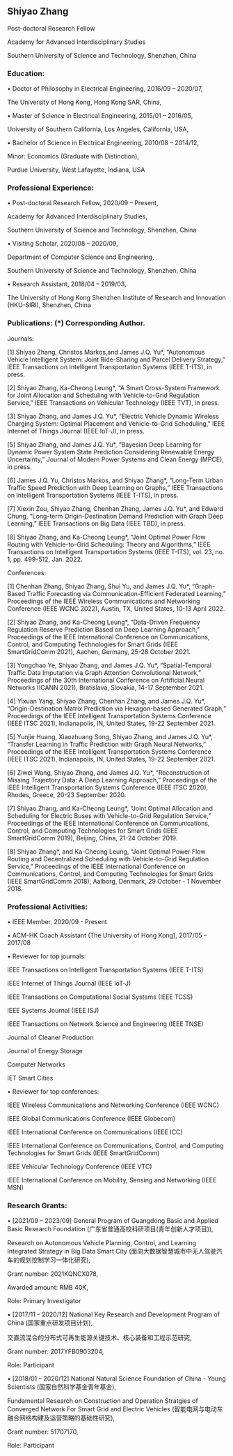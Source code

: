 ## Shiyao Zhang

Post-doctoral Research Fellow

Academy for Advanced Interdisciplinary Studies

Southern University of Science and Technology, Shenzhen, China

### Education:

•	Doctor of Philosophy in Electrical Engineering,	2016/09 – 2020/07,

  The University of Hong Kong, Hong Kong SAR, China,
  
  

•	Master of Science in Electrical Engineering, 2015/01 – 2016/05,


  University of Southern California, Los Angeles, California, USA,
  
  
•	Bachelor of Science in Electrical Engineering, 2010/08 – 2014/12,

  Minor: Economics (Graduate with Distinction),
  
  Purdue University, West Lafayette, Indiana, USA
  
  

### Professional Experience:

•	Post-doctoral Research Fellow, 2020/09 – Present,

  Academy for Advanced Interdisciplinary Studies,

  Southern University of Science and Technology, Shenzhen, China

•	Visiting Scholar,	2020/08 – 2020/09,

  Department of Computer Science and Engineering,

  Southern University of Science and Technology, Shenzhen, China

•	Research Assistant,	2018/04 – 2019/03,

  The University of Hong Kong Shenzhen Institute of Research and Innovation (HKU-SIRI), Shenzhen, China


### Publications: (\*) Corresponding Author.
Journals:  

[1]	Shiyao Zhang, Christos Markos,and James J.Q. Yu*, “Autonomous Vehicle Intelligent System: Joint Ride-Sharing and Parcel Delivery Strategy,” IEEE Transactions on Intelligent Transportation Systems (IEEE T-ITS), in press.

[2]	Shiyao Zhang, Ka-Cheong Leung*, “A Smart Cross-System Framework for Joint Allocation and Scheduling with Vehicle-to-Grid Regulation Service,” IEEE Transactions on Vehicular Technology (IEEE TVT), in press.

[3]	Shiyao Zhang, and James J.Q. Yu*, “Electric Vehicle Dynamic Wireless Charging System: Optimal Placement and Vehicle-to-Grid Scheduling,” IEEE Internet of Things Journal (IEEE IoT-J), in press.

[5]	Shiyao Zhang, and James J.Q. Yu*, “Bayesian Deep Learning for Dynamic Power System State Prediction Considering Renewable Energy Uncertainty,” Journal of Modern Power Systems and Clean Energy (MPCE), in press.

[6]	James J.Q. Yu, Christos Markos, and Shiyao Zhang*, “Long-Term Urban Traffic Speed Prediction with Deep Learning on Graphs,” IEEE Transactions on Intelligent Transportation Systems (IEEE T-ITS), in press.

[7]	Xiexin Zou, Shiyao Zhang, Chenhan Zhang, James J.Q. Yu*, and Edward Chung, “Long-term Origin-Destination Demand Prediction with Graph Deep Learning,” IEEE Transactions on Big Data (IEEE TBD), in press. 

[8]	Shiyao Zhang, and Ka-Cheong Leung*, “Joint Optimal Power Flow Routing with Vehicle-to-Grid Scheduling: Theory and Algorithms,” IEEE Transactions on Intelligent Transportation Systems (IEEE T-ITS), vol. 23, no. 1, pp. 499-512, Jan. 2022.

Conferences:

[1]	Chenhan Zhang, Shiyao Zhang, Shui Yu, and James J.Q. Yu*, “Graph-Based Traffic Forecasting via Communication-Efficient Federated Learning,” Proceedings of the IEEE Wireless Communications and Networking Conference (IEEE WCNC 2022), Austin, TX, United States, 10-13 April 2022.

[2]	Shiyao Zhang, and Ka-Cheong Leung*, “Data-Driven Frequency Regulation Reserve Prediction Based on Deep Learning Approach,” Proceedings of the IEEE International Conference on Communications, Control, and Computing Technologies for Smart Grids (IEEE SmartGridComm 2021), Aachen, Germany, 25-28 October 2021.

[3]	Yongchao Ye, Shiyao Zhang, and James J.Q. Yu*, “Spatial-Temporal Traffic Data Imputation via Graph Attention Convolutional Network,” Proceedings of the 30th International Conference on Artificial Neural Networks (ICANN 2021), Bratislava, Slovakia, 14-17 September 2021.

[4]	Yixuan Yang, Shiyao Zhang, Chenhan Zhang, and James J.Q. Yu*, “Origin-Destination Matrix Prediction via Hexagon-based Generated Graph,” Proceedings of the IEEE Intelligent Transportation Systems Conference (IEEE ITSC 2021), Indianapolis, IN, United States, 19-22 September 2021.

[5]	Yunjie Huang, Xiaozhuang Song, Shiyao Zhang, and James J.Q. Yu*, “Transfer Learning in Traffic Prediction with Graph Neural Networks,” Proceedings of the IEEE Intelligent Transportation Systems Conference (IEEE ITSC 2021), Indianapolis, IN, United States, 19-22 September 2021.

[6]	Ziwei Wang, Shiyao Zhang, and James J.Q. Yu*, “Reconstruction of Missing Trajectory Data: A Deep Learning Approach,” Proceedings of the IEEE Intelligent Transportation Systems Conference (IEEE ITSC 2020), Rhodes, Greece, 20-23 September 2020.

[7]	Shiyao Zhang, and Ka-Cheong Leung*, “Joint Optimal Allocation and Scheduling for Electric Buses with Vehicle-to-Grid Regulation Service,” Proceedings of the IEEE International Conference on Communications, Control, and Computing Technologies for Smart Grids (IEEE SmartGridComm 2019), Beijing, China, 21-24 October 2019.

[8]	Shiyao Zhang*, and Ka-Cheong Leung, “Joint Optimal Power Flow Routing and Decentralized Scheduling with Vehicle-to-Grid Regulation Service,” Proceedings of the IEEE International Conference on Communications, Control, and Computing Technologies for Smart Grids (IEEE SmartGridComm 2018), Aalborg, Denmark, 29 October - 1 November 2018.


### Professional Activities:

•	IEEE Member, 2020/09 - Present

•	ACM-HK Coach Assistant (The University of Hong Kong), 2017/05 – 2017/08

•	Reviewer for top journals: 

  IEEE Transactions on Intelligent Transportation Systems (IEEE T-ITS) 

  IEEE Internet of Things Journal (IEEE IoT-J)
  
  IEEE Transactions on Computational Social Systems (IEEE TCSS)

  IEEE Systems Journal (IEEE ISJ)

  IEEE Transactions on Network Science and Engineering (IEEE TNSE)
  
  Journal of Cleaner Production
  
  Journal of Energy Storage

  Computer Networks

  IET Smart Cities

•	Reviewer for top conferences: 

  IEEE Wireless Communications and Networking Conference (IEEE WCNC)

  IEEE Global Communications Conference (IEEE Globecom)

  IEEE International Conference on Communications (IEEE ICC)

  IEEE International Conference on Communications, Control, and Computing Technologies for Smart Grids (IEEE SmartGridComm)

  IEEE Vehicular Technology Conference (IEEE VTC)
  
  IEEE International Conference on Mobility, Sensing and Networking (IEEE MSN)

### Research Grants:

•	[2021/09 – 2023/09] General Program of Guangdong Basic and Applied Basic Research Foundation (广东省普通高校科研项目(青年创新人才项目)),

  Research on Autonomous Vehicle Planning, Control, and Learning Integrated Strategy in Big Data Smart City (面向大数据智慧城市中无人驾驶汽车的规划控制学习一体化研究),
  
  Grant number: 2021KQNCX078,
  
  Awarded amount: RMB 40K,
  
  Role: Primary Investigator
  
•	[2017/11 – 2020/12] National Key Research and Development Program of China (国家重点研发项目计划), 

  交直流混合的分布式可再生能源关键技术、核心装备和工程示范研究,
  
  Grant number: 2017YFB0903204,
  
  Role: Participant
  
•	[2018/01 – 2020/12] National Natural Science Foundation of China - Young Scientists (国家自然科学基金青年基金), 

  Fundamental Research on Construction and Operation Stratgies of Converged Network For Smart Grid and Electric Vehicles (智能电网与电动车融合网络构建及运营策略的基础性研究),
  
  Grant number: 51707170,
   
  Role: Participant




